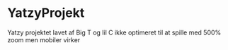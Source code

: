 # YatzyProjekt

Yatzy projektet lavet af Big T og lil C
ikke optimeret til at spille med 500% zoom men mobiler virker
